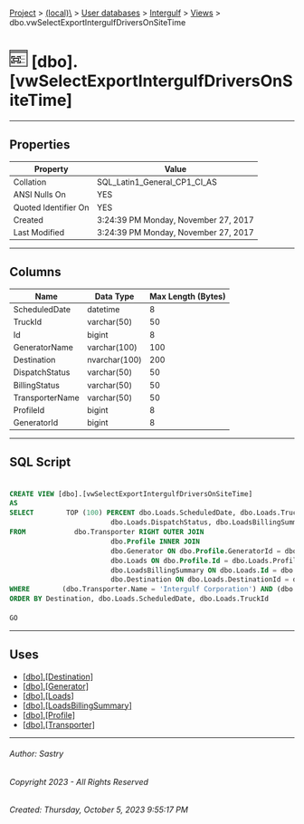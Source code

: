 #### 

[Project](../../../../index.md) > [(local)\\](../../../index.md) > [User databases](../../index.md) > [Intergulf](../index.md) > [Views](Views.md) > dbo.vwSelectExportIntergulfDriversOnSiteTime

# ![Views](../../../../Images/View32.png) [dbo].[vwSelectExportIntergulfDriversOnSiteTime]

---

## <a name="#properties"></a>Properties

| Property | Value |
|---|---|
| Collation | SQL_Latin1_General_CP1_CI_AS |
| ANSI Nulls On | YES |
| Quoted Identifier On | YES |
| Created | 3:24:39 PM Monday, November 27, 2017 |
| Last Modified | 3:24:39 PM Monday, November 27, 2017 |


---

## <a name="#columns"></a>Columns

| Name | Data Type | Max Length (Bytes) |
|---|---|---|
| ScheduledDate | datetime | 8 |
| TruckId | varchar(50) | 50 |
| Id | bigint | 8 |
| GeneratorName | varchar(100) | 100 |
| Destination | nvarchar(100) | 200 |
| DispatchStatus | varchar(50) | 50 |
| BillingStatus | varchar(50) | 50 |
| TransporterName | varchar(50) | 50 |
| ProfileId | bigint | 8 |
| GeneratorId | bigint | 8 |


---

## <a name="#sqlscript"></a>SQL Script

```sql

CREATE VIEW [dbo].[vwSelectExportIntergulfDriversOnSiteTime]
AS
SELECT        TOP (100) PERCENT dbo.Loads.ScheduledDate, dbo.Loads.TruckId, dbo.Loads.Id, dbo.Generator.Name AS GeneratorName, dbo.Destination.Name AS Destination, 
                         dbo.Loads.DispatchStatus, dbo.LoadsBillingSummary.BillingStatus, dbo.Transporter.Name AS TransporterName, dbo.Loads.ProfileId, dbo.Profile.GeneratorId
FROM            dbo.Transporter RIGHT OUTER JOIN
                         dbo.Profile INNER JOIN
                         dbo.Generator ON dbo.Profile.GeneratorId = dbo.Generator.Id RIGHT OUTER JOIN
                         dbo.Loads ON dbo.Profile.Id = dbo.Loads.ProfileId ON dbo.Transporter.Id = dbo.Loads.TransporterId LEFT OUTER JOIN
                         dbo.LoadsBillingSummary ON dbo.Loads.Id = dbo.LoadsBillingSummary.LoadId LEFT OUTER JOIN
                         dbo.Destination ON dbo.Loads.DestinationId = dbo.Destination.Id
WHERE        (dbo.Transporter.Name = 'Intergulf Corporation') AND (dbo.Loads.DispatchStatus = 'Complete') AND (dbo.LoadsBillingSummary.BillingStatus = 'Complete')
ORDER BY Destination, dbo.Loads.ScheduledDate, dbo.Loads.TruckId

GO

```


---

## <a name="#uses"></a>Uses

* [[dbo].[Destination]](../Tables/dbo_Destination.md)
* [[dbo].[Generator]](../Tables/dbo_Generator.md)
* [[dbo].[Loads]](../Tables/dbo_Loads.md)
* [[dbo].[LoadsBillingSummary]](../Tables/dbo_LoadsBillingSummary.md)
* [[dbo].[Profile]](../Tables/dbo_Profile.md)
* [[dbo].[Transporter]](../Tables/dbo_Transporter.md)


---

###### Author:  Sastry

###### Copyright 2023 - All Rights Reserved

###### Created: Thursday, October 5, 2023 9:55:17 PM

